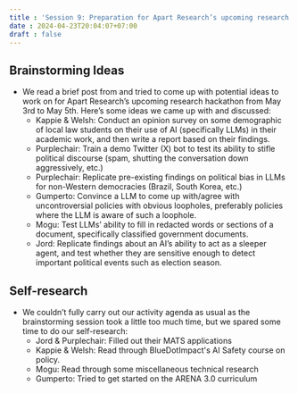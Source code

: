```yaml
---
title : 'Session 9: Preparation for Apart Research’s upcoming research hackathon '
date : 2024-04-23T20:04:07+07:00
draft : false 
---
```


## Brainstorming Ideas

- We read a brief post from and tried to come up with potential ideas to work on for Apart Research’s upcoming research hackathon from May 3rd to May 5th. Here’s some ideas we came up with and discussed: 
  - Kappie & Welsh: Conduct an opinion survey on some demographic of local law students on their use of AI (specifically LLMs) in their academic work, and then write a report based on their findings.
  - Purplechair: Train a demo Twitter (X) bot to test its ability to stifle political discourse (spam, shutting the conversation down aggressively, etc.)
  - Purplechair: Replicate pre-existing findings on political bias in LLMs for non-Western democracies (Brazil, South Korea, etc.)
  - Gumperto: Convince a LLM to come up with/agree with uncontroversial policies with obvious loopholes, preferably policies where the LLM is aware of such a loophole.
  - Mogu: Test LLMs’ ability to fill in redacted words or sections of a document, specifically classified government documents.
  - Jord: Replicate findings about an AI’s ability to act as a sleeper agent, and test whether they are sensitive enough to detect important political events such as election season.

## Self-research

- We couldn’t fully carry out our activity agenda as usual as the brainstorming session took a little too much time, but we spared some time to do our self-research:
  - Jord & Purplechair: Filled out their MATS applications
  - Kappie & Welsh: Read through BlueDotImpact's AI Safety course on policy.
  - Mogu: Read through some miscellaneous technical research
  - Gumperto: Tried to get started on the ARENA 3.0 curriculum
